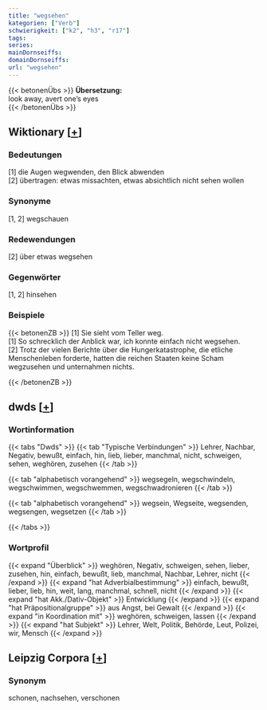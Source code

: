 ```yaml
---
title: "wegsehen"
kategorien: ["Verb"]
schwierigkeit: ["k2", "h3", "r17"]
tags:
series:
mainDornseiffs:
domainDornseiffs:
url: "wegsehen"
---
```


{{< betonenÜbs >}}
**Übersetzung:**  
look away, avert one’s eyes  
{{< /betonenÜbs >}}

## Wiktionary [[+](https://de.wiktionary.org/wiki/wegsehen)]

### Bedeutungen
[1] die Augen wegwenden, den Blick abwenden  
[2] übertragen: etwas missachten, etwas absichtlich nicht sehen wollen  

### Synonyme
[1, 2] wegschauen  

### Redewendungen
[2] über etwas wegsehen  

### Gegenwörter
[1, 2] hinsehen  

### Beispiele
{{< betonenZB >}}
[1] Sie sieht vom Teller weg.  
[1] So schrecklich der Anblick war, ich konnte einfach nicht wegsehen.  
[2] Trotz der vielen Berichte über die Hungerkatastrophe, die etliche Menschenleben forderte, hatten die reichen Staaten keine Scham wegzusehen und unternahmen nichts.  

{{< /betonenZB >}}


## dwds [[+](https://www.dwds.de/wb/wegsehen)]

### Wortinformation
{{< tabs "Dwds" >}}
{{< tab "Typische Verbindungen" >}}
Lehrer, Nachbar, Negativ, bewußt, einfach, hin, lieb, lieber, manchmal, nicht, schweigen, sehen, weghören, zusehen
{{< /tab >}}

{{< tab "alphabetisch vorangehend" >}}
wegsegeln, wegschwindeln, wegschwimmen, wegschwemmen, wegschwadronieren
{{< /tab >}}

{{< tab "alphabetisch vorangehend" >}}
wegsein, Wegseite, wegsenden, wegsengen, wegsetzen
{{< /tab >}}

{{< /tabs >}}

### Wortprofil
{{< expand "Überblick" >}} weghören, Negativ, schweigen, sehen, lieber, zusehen, hin, einfach, bewußt, lieb, manchmal, Nachbar, Lehrer, nicht {{< /expand >}}
{{< expand "hat Adverbialbestimmung" >}} einfach, bewußt, lieber, lieb, hin, weit, lang, manchmal, schnell, nicht {{< /expand >}}
{{< expand "hat Akk./Dativ-Objekt" >}} Entwicklung {{< /expand >}}
{{< expand "hat Präpositionalgruppe" >}} aus Angst, bei Gewalt {{< /expand >}}
{{< expand "in Koordination mit" >}} weghören, schweigen, lassen {{< /expand >}}
{{< expand "hat Subjekt" >}} Lehrer, Welt, Politik, Behörde, Leut, Polizei, wir, Mensch {{< /expand >}}

## Leipzig Corpora [[+](https://corpora.uni-leipzig.de/en/res?word=wegsehen&corpusId=deu_newscrawl-public_2018)]


### Synonym
schonen, nachsehen, verschonen

